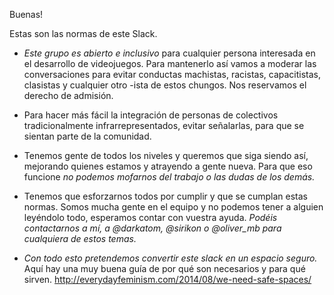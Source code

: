 Buenas!

Estas son las normas de este Slack.

- *Este grupo es abierto e inclusivo* para cualquier persona interesada en el desarrollo de videojuegos. Para mantenerlo así vamos a moderar las conversaciones para evitar conductas machistas, racistas, capacitistas, clasistas y cualquier otro -ista de estos chungos. Nos reservamos el derecho de admisión.

- Para hacer más fácil la integración de personas de colectivos tradicionalmente infrarrepresentados, evitar señalarlas, para que se sientan parte de la comunidad.

- Tenemos gente de todos los niveles y queremos que siga siendo así, mejorando quienes estamos y atrayendo a gente nueva. Para que eso funcione *no podemos mofarnos del trabajo o las dudas de los demás.*

- Tenemos que esforzarnos todos por cumplir y que se cumplan estas normas. Somos mucha gente en el equipo y no podemos tener a alguien leyéndolo todo, esperamos contar con vuestra ayuda.
*Podéis contactarnos a mí, a @darkatom, @sirikon o @oliver_mb para cualquiera de estos temas.*

- *Con todo esto pretendemos convertir este slack en un espacio seguro.* Aquí hay una muy buena guía de por qué son necesarios y para qué sirven. http://everydayfeminism.com/2014/08/we-need-safe-spaces/
